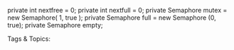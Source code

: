 private int nextfree = 0;
private int nextfull = 0;
private Semaphore  mutex = new Semaphore(  1, true );
private Semaphore  full = new Semaphore  (0, true);
private Semaphore  empty;

   Tags & Topics:
   